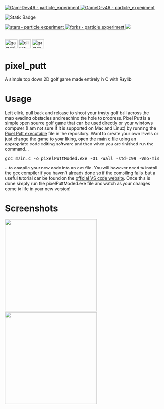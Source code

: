 <a href="https://github.com/GameDev46" title="Go to GitHub repo">
    <img src="https://img.shields.io/static/v1?label=GameDev46&message=|&color=Green&logo=github&style=for-the-badge&labelColor=1f1f22" alt="GameDev46 - particle_experiment">
    <img src="https://img.shields.io/badge/Version-0.0.6-green?style=for-the-badge&labelColor=1f1f22&color=Green" alt="GameDev46 - particle_experiment">
</a>

 ![Static Badge](https://img.shields.io/badge/--1f1f22?style=for-the-badge&logo=C&logoColor=6060ef)
    
<a href="https://github.com/GameDev46/particle_experiment/stargazers">
    <img src="https://img.shields.io/github/stars/GameDev46/particle_experiment?style=for-the-badge&labelColor=1f1f22" alt="stars - particle_experiment">
</a>
<a href="https://github.com/GameDev46/particle_experiment/forks">
    <img src="https://img.shields.io/github/forks/GameDev46/particle_experiment?style=for-the-badge&labelColor=1f1f22" alt="forks - particle_experiment">
</a>
<a href="https://github.com/GameDev46/particle_experiment/issues">
    <img src="https://img.shields.io/github/issues/GameDev46/particle_experiment?style=for-the-badge&labelColor=1f1f22&color=blue"/>
 </a>

<br>
<br>

<p align="left">
<a href="https://twitter.com/gamedev46" target="blank"><img align="center" src="https://raw.githubusercontent.com/rahuldkjain/github-profile-readme-generator/master/src/images/icons/Social/twitter.svg" alt="gamedev46" height="30" width="40" /></a>
<a href="https://instagram.com/oliver_pearce47" target="blank"><img align="center" src="https://raw.githubusercontent.com/rahuldkjain/github-profile-readme-generator/master/src/images/icons/Social/instagram.svg" alt="oliver_pearce47" height="30" width="40" /></a>
<a href="https://www.youtube.com/c/gamedev46" target="blank"><img align="center" src="https://raw.githubusercontent.com/rahuldkjain/github-profile-readme-generator/master/src/images/icons/Social/youtube.svg" alt="gamedev46" height="30" width="40" /></a>
</p>

# pixel_putt

A simple top down 2D golf game made entirely in C with Raylib

# Usage

Left click, pull back and release to shoot your trusty golf ball across the map evading obstacles and reaching the hole to progress. Pixel Putt is a simple open source golf game that can be used directly on your windows computer (I am not sure if it is supported on Mac and Linux) by running the [Pixel Putt executable](/pixelPutt.exe) file in the repository. Want to create your own levels or just change the game to your liking, open the [main c file](/main.c) using an appropriate code editing software and then when you are finished run the command...

<pre>gcc main.c -o pixelPuttModed.exe -O1 -Wall -std=c99 -Wno-missing-braces -I include/ -L lib/ -lraylib -lopengl32 -lgdi32 -lwinmm</pre>

...to compile your new code into an exe file. You will however need to install the gcc compiler if you haven't already done so if the compiling fails, but a useful tutorial can be found on the [official VS code website](https://code.visualstudio.com/docs/cpp/config-mingw). Once this is done simply run the pixelPuttModed.exe file and watch as your changes come to life in your new version!

# Screenshots

<p>
  <img src="https://github.com/GameDev46/pixel_putt/assets/76485006/643a3021-8a9e-43cb-a017-011b125c3310" height="300">
  &nbsp;
  <img src="https://github.com/GameDev46/pixel_putt/assets/76485006/031441c2-e326-4c5d-b52f-f466e7c5985a" height="300">
</p>
